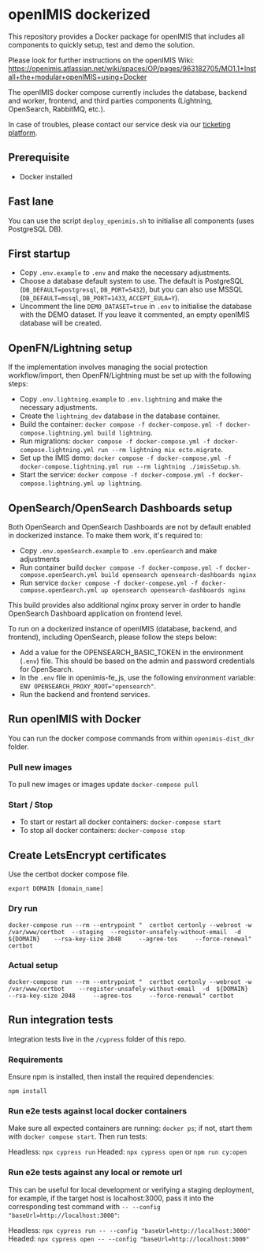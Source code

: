 # openIMIS dockerized

 This repository provides a Docker package for openIMIS that includes all components to quickly setup, test and demo the solution.
 

 Please look for further instructions on the openIMIS Wiki: https://openimis.atlassian.net/wiki/spaces/OP/pages/963182705/MO1.1+Install+the+modular+openIMIS+using+Docker

 
 The openIMIS docker compose currently includes the database, backend and worker, frontend, and third parties components (Lightning, OpenSearch, RabbitMQ, etc.).
 

In case of troubles, please contact our service desk via our [ticketing platform](https://openimis.atlassian.net/servicedesk/customer).

## Prerequisite

* Docker installed

## Fast lane

You can use the script `deploy_openimis.sh` to initialise all components (uses PostgreSQL DB).

## First startup

* Copy `.env.example` to `.env` and make the necessary adjustments.
* Choose a database default system to use. The default is PostgreSQL (`DB_DEFAULT=postgresql`, `DB_PORT=5432`), but you can also use MSSQL (`DB_DEFAULT=mssql`, `DB_PORT=1433`, `ACCEPT_EULA=Y`). 
* Uncomment the line `DEMO_DATASET=true` in `.env` to initialise the database with the DEMO dataset. If you leave it commented, an empty openIMIS database will be created.

## OpenFN/Lightning setup 

If the implementation involves managing the social protection workflow/import, then OpenFN/Lightning must be set up with the following steps:

* Copy `.env.lightning.example` to `.env.lightning` and make the necessary adjustments.
* Create the `lightning_dev` database in the database container.
* Build the container: `docker compose -f docker-compose.yml -f docker-compose.lightning.yml build lightning`.
* Run migrations: `docker compose -f docker-compose.yml -f docker-compose.lightning.yml run --rm lightning mix ecto.migrate`.
* Set up the IMIS demo: `docker compose -f docker-compose.yml -f docker-compose.lightning.yml run --rm lightning ./imisSetup.sh`.
* Start the service: `docker compose -f docker-compose.yml -f docker-compose.lightning.yml up lightning`.

## OpenSearch/OpenSearch Dashboards setup 

Both OpenSearch and OpenSearch Dashboards are not by default enabled in dockerized instance. To make them work, it's required to: 

  * Copy `.env.openSearch.example` to `.env.openSearch` and make adjustments
  * Run container build `docker compose -f docker-compose.yml -f docker-compose.openSearch.yml build opensearch opensearch-dashboards nginx`
  * Run service `docker compose -f docker-compose.yml -f docker-compose.openSearch.yml up opensearch opensearch-dashboards nginx`

This build provides also additional nginx proxy server in order to handle OpenSearch Dashboard application on frontend level. 

To run on a dockerized instance of openIMIS (database, backend, and frontend), including OpenSearch, please follow the steps below:

  * Add a value for the OPENSEARCH_BASIC_TOKEN in the environment (`.env`) file. This should be based on the admin and password credentials for OpenSearch.
  * In the `.env` file in openimis-fe_js, use the following environment variable: `ENV OPENSEARCH_PROXY_ROOT="opensearch"`.
  * Run the backend and frontend services.

## Run openIMIS with Docker

You can run the docker compose commands from within `openimis-dist_dkr` folder.

### Pull new images

To pull new images or images update `docker-compose pull` 

### Start / Stop

* To start or restart all docker containers: `docker-compose start` 
* To stop all docker containers: `docker-compose stop`

## Create LetsEncrypt certificates

Use the certbot docker compose file. 

`export DOMAIN [domain_name]`

### Dry run 

`docker-compose run --rm --entrypoint "  certbot certonly --webroot -w /var/www/certbot  --staging  --register-unsafely-without-email  -d  ${DOMAIN}    --rsa-key-size 2048     --agree-tos     --force-renewal" certbot`

### Actual setup

`docker-compose run --rm --entrypoint "  certbot certonly --webroot -w /var/www/certbot    --register-unsafely-without-email  -d  ${DOMAIN}    --rsa-key-size 2048     --agree-tos     --force-renewal" certbot`


## Run integration tests

Integration tests live in the `/cypress` folder of this repo.

### Requirements

Ensure npm is installed, then install the required dependencies:

`npm install`

### Run e2e tests against local docker containers

Make sure all expected containers are running: `docker ps`;
if not, start them with `docker compose start`. Then run tests:

Headless: `npx cypress run`
Headed: `npx cypress open` or `npm run cy:open`

### Run e2e tests against any local or remote url

This can be useful for local development or verifying a staging deployment,
for example, if the target host is localhost:3000,
pass it into the corresponding test command with `-- --config "baseUrl=http://localhost:3000"`:

Headless: `npx cypress run -- --config "baseUrl=http://localhost:3000"`
Headed: `npx cypress open -- --config "baseUrl=http://localhost:3000"`
